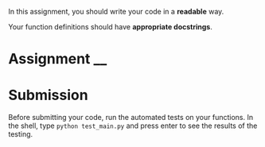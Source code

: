In this assignment, you should write your code in a **readable** way.

Your function definitions should have **appropriate docstrings**.

# Assignment __



# Submission

Before submitting your code, run the automated tests on your functions. In the shell, type `python test_main.py` and press enter to see the results of the testing.

